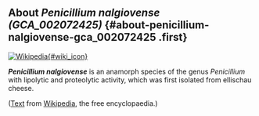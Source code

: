 About *Penicillium nalgiovense (GCA\_002072425)* {#about-penicillium-nalgiovense-gca_002072425 .first}
------------------------------------------------

[![Wikipedia](/img/wikipedia_logo_v2_en.png){#wiki_icon}](http://en.wikipedia.org/wiki/Penicillium_nalgiovense)

***Penicillium nalgiovense*** is an anamorph species of the genus
*Penicillium* with lipolytic and proteolytic activity, which was first
isolated from ellischau cheese.

([Text](http://en.wikipedia.org/wiki/Penicillium_nalgiovense) from
[Wikipedia](http://en.wikipedia.org/), the free encyclopaedia.)
